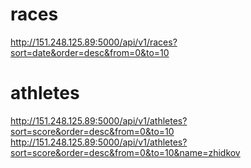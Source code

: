 # races
http://151.248.125.89:5000/api/v1/races?sort=date&order=desc&from=0&to=10

# athletes
http://151.248.125.89:5000/api/v1/athletes?sort=score&order=desc&from=0&to=10
http://151.248.125.89:5000/api/v1/athletes?sort=score&order=desc&from=0&to=10&name=zhidkov

